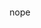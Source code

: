 <br />
<br />
<br />
<br />
<br />
<br />
<p align="center">nope</p>
<br />
<br />
<br />
<br />
<br />
<br />
